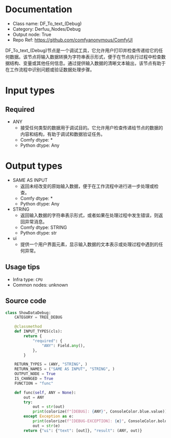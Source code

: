 
# Documentation
- Class name: DF_To_text_(Debug)
- Category: Derfuu_Nodes/Debug
- Output node: True
- Repo Ref: https://github.com/comfyanonymous/ComfyUI

DF_To_text_(Debug)节点是一个调试工具，它允许用户打印并检查传递给它的任何数据。该节点将输入数据转换为字符串表示形式，便于在节点执行过程中检查数据结构、变量或其他任何信息。通过提供输入数据的清晰文本输出，该节点有助于在工作流程中识别问题或验证数据处理步骤。

# Input types
## Required
- ANY
    - 接受任何类型的数据用于调试目的。它允许用户检查传递给节点的数据的内容和结构，有助于调试和数据验证任务。
    - Comfy dtype: *
    - Python dtype: Any

# Output types
- SAME AS INPUT
    - 返回未经改变的原始输入数据，便于在工作流程中进行进一步处理或检查。
    - Comfy dtype: *
    - Python dtype: Any
- STRING
    - 返回输入数据的字符串表示形式，或者如果在处理过程中发生错误，则返回异常消息。
    - Comfy dtype: STRING
    - Python dtype: str
- ui
    - 提供一个用户界面元素，显示输入数据的文本表示或处理过程中遇到的任何异常。


## Usage tips
- Infra type: `CPU`
- Common nodes: unknown


## Source code
```python
class ShowDataDebug:
    CATEGORY = TREE_DEBUG

    @classmethod
    def INPUT_TYPES(cls):
        return {
            "required": {
                "ANY": Field.any(),
            },
        }

    RETURN_TYPES = (ANY, "STRING", )
    RETURN_NAMES = ("SAME AS INPUT", "STRING", )
    OUTPUT_NODE = True
    IS_CHANGED = True
    FUNCTION = "func"

    def func(self, ANY = None):
        out = ANY
        try:
            out = str(out)
            print(colorize(f"[DEBUG]: {ANY}", ConsoleColor.blue.value))
        except Exception as e:
            print(colorize(f"[DEBUG-EXCEPTION]: {e}", ConsoleColor.bold_red.value))
            out = str(e)
        return {"ui": {"text": [out]}, "result": (ANY, out)}

```
